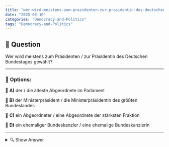```yaml
---
title: "wer-wird-meistens-zum-prasidenten-zur-prasidentin-des-deutschen-bundestages-gewahlt"
date: "2025-03-10"
categories: "Democracy-and-Politics"
tags: "Democracy-and-Politics"
---
```


## 📌 **Question**

Wer wird meistens zum Präsidenten / zur Präsidentin des Deutschen Bundestages gewählt?



---

### 📝 **Options:**

🔘 **A)** der / die älteste Abgeordnete im Parlament

🔘 **B)** der Ministerpräsident / die Ministerpräsidentin des größten Bundeslandes

🔘 **C)** ein Abgeordneter / eine Abgeordnete der stärksten Fraktion

🔘 **D)** ein ehemaliger Bundeskanzler / eine ehemalige Bundeskanzlerin

---

<details>
  <summary>🔍 Show Answer</summary>

  <p>
💡  <b>Correct Answer:</b>  c
  </p>
  <p>
    📖<b>Explanation:</b>
    Im Deutschen Bundestag wird der Präsident oder die Präsidentin gewählt, um die Ordnung während der Sitzungen zu wahren, die Geschäftsordnung durchzusetzen und den Bundestag nach außen zu vertreten. Die Person in diesem Amt spielt eine zentrale Rolle bei der Organisation der parlamentarischen Arbeit und fungiert als neutrale Instanz gegenüber den Fraktionen. In der Regel stammt der Präsident aus der stärksten Fraktion im Parlament und verfügt über umfassende Erfahrung sowie das Vertrauen der Abgeordneten. Dieses Wissen hilft, die Auswahlkriterien für die Wahl des Bundestagspräsidenten zu verstehen.
  </p>
</details>
